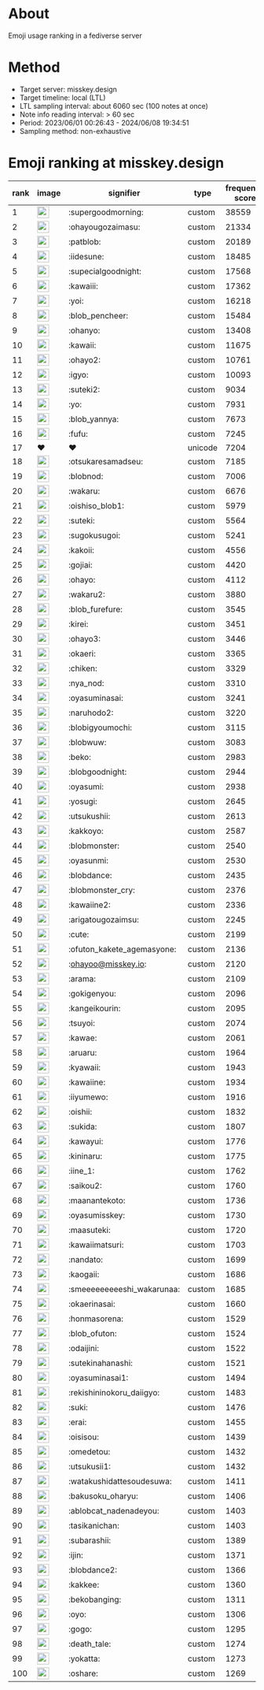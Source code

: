 # About
Emoji usage ranking in a fediverse server

# Method
- Target server: misskey.design
- Target timeline: local (LTL)
- LTL sampling interval: about 6060 sec (100 notes at once)
- Note info reading interval: > 60 sec
- Period: 2023/06/01 00:26:43 - 2024/06/08 19:34:51 
- Sampling method: non-exhaustive

# Emoji ranking at misskey.design

|rank|image|signifier|type|frequency score|
|----|----|----|----|----|
|1|<img height="24" src="https://misskey.design/emoji/supergoodmorning.webp">|:supergoodmorning:|custom|38559|
|2|<img height="24" src="https://misskey.design/emoji/ohayougozaimasu.webp">|:ohayougozaimasu:|custom|21334|
|3|<img height="24" src="https://misskey.design/emoji/patblob.webp">|:patblob:|custom|20189|
|4|<img height="24" src="https://misskey.design/emoji/iidesune.webp">|:iidesune:|custom|18485|
|5|<img height="24" src="https://misskey.design/emoji/supecialgoodnight.webp">|:supecialgoodnight:|custom|17568|
|6|<img height="24" src="https://misskey.design/emoji/kawaiii.webp">|:kawaiii:|custom|17362|
|7|<img height="24" src="https://misskey.design/emoji/yoi.webp">|:yoi:|custom|16218|
|8|<img height="24" src="https://misskey.design/emoji/blob_pencheer.webp">|:blob_pencheer:|custom|15484|
|9|<img height="24" src="https://misskey.design/emoji/ohanyo.webp">|:ohanyo:|custom|13408|
|10|<img height="24" src="https://misskey.design/emoji/kawaii.webp">|:kawaii:|custom|11675|
|11|<img height="24" src="https://misskey.design/emoji/ohayo2.webp">|:ohayo2:|custom|10761|
|12|<img height="24" src="https://misskey.design/emoji/igyo.webp">|:igyo:|custom|10093|
|13|<img height="24" src="https://misskey.design/emoji/suteki2.webp">|:suteki2:|custom|9034|
|14|<img height="24" src="https://misskey.design/emoji/yo.webp">|:yo:|custom|7931|
|15|<img height="24" src="https://misskey.design/emoji/blob_yannya.webp">|:blob_yannya:|custom|7673|
|16|<img height="24" src="https://misskey.design/emoji/fufu.webp">|:fufu:|custom|7245|
|17|❤|❤|unicode|7204|
|18|<img height="24" src="https://misskey.design/emoji/otsukaresamadseu.webp">|:otsukaresamadseu:|custom|7185|
|19|<img height="24" src="https://misskey.design/emoji/blobnod.webp">|:blobnod:|custom|7006|
|20|<img height="24" src="https://misskey.design/emoji/wakaru.webp">|:wakaru:|custom|6676|
|21|<img height="24" src="https://misskey.design/emoji/oishiso_blob1.webp">|:oishiso_blob1:|custom|5979|
|22|<img height="24" src="https://misskey.design/emoji/suteki.webp">|:suteki:|custom|5564|
|23|<img height="24" src="https://misskey.design/emoji/sugokusugoi.webp">|:sugokusugoi:|custom|5241|
|24|<img height="24" src="https://misskey.design/emoji/kakoii.webp">|:kakoii:|custom|4556|
|25|<img height="24" src="https://misskey.design/emoji/gojiai.webp">|:gojiai:|custom|4420|
|26|<img height="24" src="https://misskey.design/emoji/ohayo.webp">|:ohayo:|custom|4112|
|27|<img height="24" src="https://misskey.design/emoji/wakaru2.webp">|:wakaru2:|custom|3880|
|28|<img height="24" src="https://misskey.design/emoji/blob_furefure.webp">|:blob_furefure:|custom|3545|
|29|<img height="24" src="https://misskey.design/emoji/kirei.webp">|:kirei:|custom|3451|
|30|<img height="24" src="https://misskey.design/emoji/ohayo3.webp">|:ohayo3:|custom|3446|
|31|<img height="24" src="https://misskey.design/emoji/okaeri.webp">|:okaeri:|custom|3365|
|32|<img height="24" src="https://misskey.design/emoji/chiken.webp">|:chiken:|custom|3329|
|33|<img height="24" src="https://misskey.design/emoji/nya_nod.webp">|:nya_nod:|custom|3310|
|34|<img height="24" src="https://misskey.design/emoji/oyasuminasai.webp">|:oyasuminasai:|custom|3241|
|35|<img height="24" src="https://misskey.design/emoji/naruhodo2.webp">|:naruhodo2:|custom|3220|
|36|<img height="24" src="https://misskey.design/emoji/blobigyoumochi.webp">|:blobigyoumochi:|custom|3115|
|37|<img height="24" src="https://misskey.design/emoji/blobwuw.webp">|:blobwuw:|custom|3083|
|38|<img height="24" src="https://misskey.design/emoji/beko.webp">|:beko:|custom|2983|
|39|<img height="24" src="https://misskey.design/emoji/blobgoodnight.webp">|:blobgoodnight:|custom|2944|
|40|<img height="24" src="https://misskey.design/emoji/oyasumi.webp">|:oyasumi:|custom|2938|
|41|<img height="24" src="https://misskey.design/emoji/yosugi.webp">|:yosugi:|custom|2645|
|42|<img height="24" src="https://misskey.design/emoji/utsukushii.webp">|:utsukushii:|custom|2613|
|43|<img height="24" src="https://misskey.design/emoji/kakkoyo.webp">|:kakkoyo:|custom|2587|
|44|<img height="24" src="https://misskey.design/emoji/blobmonster.webp">|:blobmonster:|custom|2540|
|45|<img height="24" src="https://misskey.design/emoji/oyasunmi.webp">|:oyasunmi:|custom|2530|
|46|<img height="24" src="https://misskey.design/emoji/blobdance.webp">|:blobdance:|custom|2435|
|47|<img height="24" src="https://misskey.design/emoji/blobmonster_cry.webp">|:blobmonster_cry:|custom|2376|
|48|<img height="24" src="https://misskey.design/emoji/kawaiine2.webp">|:kawaiine2:|custom|2336|
|49|<img height="24" src="https://misskey.design/emoji/arigatougozaimsu.webp">|:arigatougozaimsu:|custom|2245|
|50|<img height="24" src="https://misskey.design/emoji/cute.webp">|:cute:|custom|2199|
|51|<img height="24" src="https://misskey.design/emoji/ofuton_kakete_agemasyone.webp">|:ofuton_kakete_agemasyone:|custom|2136|
|52|<img height="24" src="https://misskey.design/emoji/ohayoo.webp">|:ohayoo@misskey.io:|custom|2120|
|53|<img height="24" src="https://misskey.design/emoji/arama.webp">|:arama:|custom|2109|
|54|<img height="24" src="https://misskey.design/emoji/gokigenyou.webp">|:gokigenyou:|custom|2096|
|55|<img height="24" src="https://misskey.design/emoji/kangeikourin.webp">|:kangeikourin:|custom|2095|
|56|<img height="24" src="https://misskey.design/emoji/tsuyoi.webp">|:tsuyoi:|custom|2074|
|57|<img height="24" src="https://misskey.design/emoji/kawae.webp">|:kawae:|custom|2061|
|58|<img height="24" src="https://misskey.design/emoji/aruaru.webp">|:aruaru:|custom|1964|
|59|<img height="24" src="https://misskey.design/emoji/kyawaii.webp">|:kyawaii:|custom|1943|
|60|<img height="24" src="https://misskey.design/emoji/kawaiine.webp">|:kawaiine:|custom|1934|
|61|<img height="24" src="https://misskey.design/emoji/iiyumewo.webp">|:iiyumewo:|custom|1916|
|62|<img height="24" src="https://misskey.design/emoji/oishii.webp">|:oishii:|custom|1832|
|63|<img height="24" src="https://misskey.design/emoji/sukida.webp">|:sukida:|custom|1807|
|64|<img height="24" src="https://misskey.design/emoji/kawayui.webp">|:kawayui:|custom|1776|
|65|<img height="24" src="https://misskey.design/emoji/kininaru.webp">|:kininaru:|custom|1775|
|66|<img height="24" src="https://misskey.design/emoji/iine_1.webp">|:iine_1:|custom|1762|
|67|<img height="24" src="https://misskey.design/emoji/saikou2.webp">|:saikou2:|custom|1760|
|68|<img height="24" src="https://misskey.design/emoji/maanantekoto.webp">|:maanantekoto:|custom|1736|
|69|<img height="24" src="https://misskey.design/emoji/oyasumisskey.webp">|:oyasumisskey:|custom|1730|
|70|<img height="24" src="https://misskey.design/emoji/maasuteki.webp">|:maasuteki:|custom|1720|
|71|<img height="24" src="https://misskey.design/emoji/kawaiimatsuri.webp">|:kawaiimatsuri:|custom|1703|
|72|<img height="24" src="https://misskey.design/emoji/nandato.webp">|:nandato:|custom|1699|
|73|<img height="24" src="https://misskey.design/emoji/kaogaii.webp">|:kaogaii:|custom|1686|
|74|<img height="24" src="https://misskey.design/emoji/smeeeeeeeeeshi_wakarunaa.webp">|:smeeeeeeeeeshi_wakarunaa:|custom|1685|
|75|<img height="24" src="https://misskey.design/emoji/okaerinasai.webp">|:okaerinasai:|custom|1660|
|76|<img height="24" src="https://misskey.design/emoji/honmasorena.webp">|:honmasorena:|custom|1529|
|77|<img height="24" src="https://misskey.design/emoji/blob_ofuton.webp">|:blob_ofuton:|custom|1524|
|78|<img height="24" src="https://misskey.design/emoji/odaijini.webp">|:odaijini:|custom|1522|
|79|<img height="24" src="https://misskey.design/emoji/sutekinahanashi.webp">|:sutekinahanashi:|custom|1521|
|80|<img height="24" src="https://misskey.design/emoji/oyasuminasai1.webp">|:oyasuminasai1:|custom|1494|
|81|<img height="24" src="https://misskey.design/emoji/rekishininokoru_daiigyo.webp">|:rekishininokoru_daiigyo:|custom|1483|
|82|<img height="24" src="https://misskey.design/emoji/suki.webp">|:suki:|custom|1476|
|83|<img height="24" src="https://misskey.design/emoji/erai.webp">|:erai:|custom|1455|
|84|<img height="24" src="https://misskey.design/emoji/oisisou.webp">|:oisisou:|custom|1439|
|85|<img height="24" src="https://misskey.design/emoji/omedetou.webp">|:omedetou:|custom|1432|
|86|<img height="24" src="https://misskey.design/emoji/utsukusii1.webp">|:utsukusii1:|custom|1432|
|87|<img height="24" src="https://misskey.design/emoji/watakushidattesoudesuwa.webp">|:watakushidattesoudesuwa:|custom|1411|
|88|<img height="24" src="https://misskey.design/emoji/bakusoku_oharyu.webp">|:bakusoku_oharyu:|custom|1406|
|89|<img height="24" src="https://misskey.design/emoji/ablobcat_nadenadeyou.webp">|:ablobcat_nadenadeyou:|custom|1403|
|90|<img height="24" src="https://misskey.design/emoji/tasikanichan.webp">|:tasikanichan:|custom|1403|
|91|<img height="24" src="https://misskey.design/emoji/subarashii.webp">|:subarashii:|custom|1389|
|92|<img height="24" src="https://misskey.design/emoji/ijin.webp">|:ijin:|custom|1371|
|93|<img height="24" src="https://misskey.design/emoji/blobdance2.webp">|:blobdance2:|custom|1366|
|94|<img height="24" src="https://misskey.design/emoji/kakkee.webp">|:kakkee:|custom|1360|
|95|<img height="24" src="https://misskey.design/emoji/bekobanging.webp">|:bekobanging:|custom|1311|
|96|<img height="24" src="https://misskey.design/emoji/oyo.webp">|:oyo:|custom|1306|
|97|<img height="24" src="https://misskey.design/emoji/gogo.webp">|:gogo:|custom|1295|
|98|<img height="24" src="https://misskey.design/emoji/death_tale.webp">|:death_tale:|custom|1274|
|99|<img height="24" src="https://misskey.design/emoji/yokatta.webp">|:yokatta:|custom|1273|
|100|<img height="24" src="https://misskey.design/emoji/oshare.webp">|:oshare:|custom|1269|
